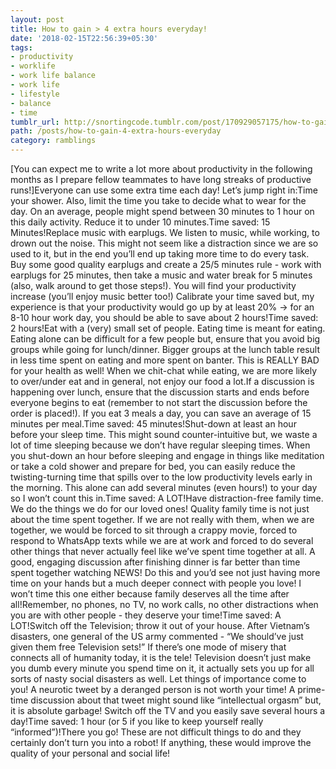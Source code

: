 ```yaml
---
layout: post
title: How to gain > 4 extra hours everyday!
date: '2018-02-15T22:56:39+05:30'
tags:
- productivity
- worklife
- work life balance
- work life
- lifestyle
- balance
- time
tumblr_url: http://snortingcode.tumblr.com/post/170929057175/how-to-gain-4-extra-hours-everyday
path: /posts/how-to-gain-4-extra-hours-everyday
category: ramblings
---
```

[You can expect me to write a lot more about productivity in the following months as I prepare fellow teammates to have long streaks of productive runs!]Everyone can use some extra time each day! Let’s jump right in:Time your shower. Also, limit the time you take to decide what to wear for the day. On an average, people might spend between 30 minutes to 1 hour on this daily activity. Reduce it to under 10 minutes.Time saved: 15 Minutes!Replace music with earplugs. We listen to music, while working, to drown out the noise. This might not seem like a distraction since we are so used to it, but in the end you’ll end up taking more time to do every task. Buy some good quality earplugs and create a 25/5 minutes rule - work with earplugs for 25 minutes, then take a music and water break for 5 minutes (also, walk around to get those steps!). You will find your productivity increase (you’ll enjoy music better too!) Calibrate your time saved but, my experience is that your productivity would go up by at least 20% -> for an 8-10 hour work day, you should be able to save about 2 hours!Time saved: 2 hours!Eat with a (very) small set of people. Eating time is meant for eating. Eating alone can be difficult for a few people but, ensure that you avoid big groups while going for lunch/dinner. Bigger groups at the lunch table result in less time spent on eating and more spent on banter. This is REALLY BAD for your health as well! When we chit-chat while eating, we are more likely to over/under eat and in general, not enjoy our food a lot.If a discussion is happening over lunch, ensure that the discussion starts and ends before everyone begins to eat (remember to not start the discussion before the order is placed!). If you eat 3 meals a day, you can save an average of 15 minutes per meal.Time saved: 45 minutes!Shut-down at least an hour before your sleep time. This might sound counter-intuitive but, we waste a lot of time sleeping because we don’t have regular sleeping times. When you shut-down an hour before sleeping and engage in things like meditation or take a cold shower and prepare for bed, you can easily reduce the twisting-turning time that spills over to the low productivity levels early in the morning. This alone can add several minutes (even hours!) to your day so I won’t count this in.Time saved: A LOT!Have distraction-free family time. We do the things we do for our loved ones! Quality family time is not just about the time spent together. If we are not really with them, when we are together, we would be forced to sit through a crappy movie, forced to respond to WhatsApp texts while we are at work and forced to do several other things that never actually feel like we’ve spent time together at all. A good, engaging discussion after finishing dinner is far better than time spent together watching NEWS! Do this and you’d see not just having more time on your hands but a much deeper connect with people you love! I won’t time this one either because family deserves all the time after all!Remember, no phones, no TV, no work calls, no other distractions when you are with other people - they deserve your time!Time saved: A LOT!Switch off the Television; throw it out of your house. After Vietnam’s disasters, one general of the US army commented - “We should’ve just given them free Television sets!” If there’s one mode of misery that connects all of humanity today, it is the tele! Television doesn’t just make you dumb every minute you spend time on it, it actually sets you up for all sorts of nasty social disasters as well. Let things of importance come to you! A neurotic tweet by a deranged person is not worth your time! A prime-time discussion about that tweet might sound like “intellectual orgasm” but, it is absolute garbage! Switch off the TV and you easily save several hours a day!Time saved: 1 hour (or 5 if you like to keep yourself really “informed”)!There you go! These are not difficult things to do and they certainly don’t turn you into a robot! If anything, these would improve the quality of your personal and social life!
